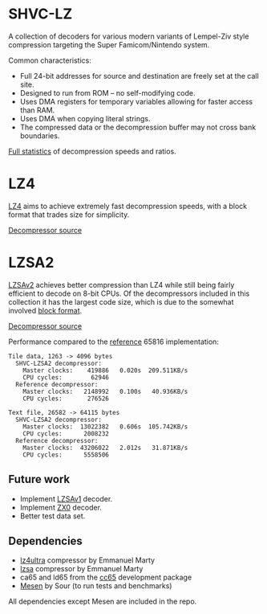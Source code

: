 # SHVC-LZ

A collection of decoders for various modern variants of Lempel-Ziv style compression targeting the Super Famicom/Nintendo system.

Common characteristics:
- Full 24-bit addresses for source and destination are freely set at the call site.
- Designed to run from ROM – no self-modifying code.
- Uses DMA registers for temporary variables allowing for faster access than RAM.
- Uses DMA when copying literal strings.
- The compressed data or the decompression buffer may not cross bank boundaries.

[Full statistics](Statistics.md) of decompression speeds and ratios.

# LZ4

[LZ4](https://lz4.org) aims to achieve extremely fast decompression speeds, with a block format that trades size for simplicity.

[Decompressor source](https://github.com/Optiroc/SHVC-LZ/blob/main/src/shvc-lz4.s)

# LZSA2

[LZSAv2](https://github.com/emmanuel-marty/lzsa) achieves better compression than LZ4 while still being fairly efficient to decode on 8-bit CPUs. Of the decompressors included in this collection it has the largest code size, which is due to the somewhat involved [block format](https://github.com/emmanuel-marty/lzsa/blob/master/BlockFormat_LZSA2.md). 

[Decompressor source](https://github.com/Optiroc/SHVC-LZ/blob/main/src/shvc-lzsa2.s)

Performance compared to the [reference](https://github.com/emmanuel-marty/lzsa/blob/master/asm/65816/decompress_v2.asm) 65816 implementation:
```
Tile data, 1263 -> 4096 bytes
  SHVC-LZSA2 decompressor:
    Master clocks:    419886   0.020s  209.511KB/s
    CPU cycles:        62946
  Reference decompressor:
    Master clocks:   2148992   0.100s   40.936KB/s
    CPU cycles:       276526

Text file, 26582 -> 64115 bytes
  SHVC-LZSA2 decompressor:
    Master clocks:  13022382   0.606s  105.742KB/s
    CPU cycles:      2008232
  Reference decompressor:
    Master clocks:  43206022   2.012s   31.871KB/s
    CPU cycles:      5558506
```

## Future work
- Implement [LZSAv1](https://github.com/emmanuel-marty/lzsa) decoder.
- Implement [ZX0](https://github.com/einar-saukas/ZX0) decoder.
- Better test data set.

## Dependencies
- [lz4ultra](https://github.com/emmanuel-marty/lz4ultra) compressor by Emmanuel Marty
- [lzsa](https://github.com/emmanuel-marty/lzsa) compressor by Emmanuel Marty
- ca65 and ld65 from the [cc65](https://github.com/cc65/cc65) development package
- [Mesen](https://github.com/SourMesen/Mesen2) by Sour (to run tests and benchmarks)

All dependencies except Mesen are included in the repo.
